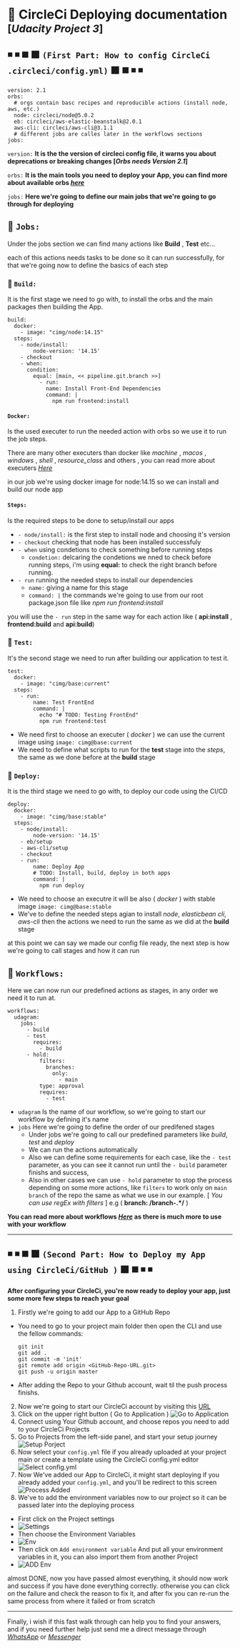 # 🔴 CircleCi Deploying documentation <sup>[_Udacity Project 3_]</sup>


◾ ◾ ◼️ ⬛ ``` (First Part: How to config CircleCi .circleci/config.yml) ``` ⬛ ◼️ ◾ ◾
---

    version: 2.1
    orbs:
      # orgs contain basc recipes and reproducible actions (install node, aws, etc.)
      node: circleci/node@5.0.2
      eb: circleci/aws-elastic-beanstalk@2.0.1
      aws-cli: circleci/aws-cli@3.1.1
      # different jobs are calles later in the workflows sections
    jobs:

``version:``
**It is the the version of circleci config file, it warns you about deprecations or breaking changes [_Orbs needs Version 2.1_]**

``orbs:``
**It is the main tools you need to deploy your App, you can find more about available orbs _[here](https://circleci.com/developer/orbs)_**

``jobs:``
**Here we're going to define our main jobs that we're going to go through for deploying**

## 📗 `` Jobs: ``

Under the jobs section we can find many actions like **Build** , **Test** etc...

each of this actions needs tasks to be done so it can run successfully, for that we're going now to define the basics of each step
### 🔲 `` Build: ``
It is the first stage we need to go with, to install the orbs and the main packages then building the App.

    build:
      docker:
        - image: "cimg/node:14.15"
      steps:
        - node/install:
            node-version: '14.15'         
        - checkout
        - when:
          condition:
            equal: [main, << pipeline.git.branch >>]
              - run:
                name: Install Front-End Dependencies
                command: |
                  npm run frontend:install

#### `` Docker: ``
Is the used executer to run the needed action with orbs so we use it to run the job steps.

There are many other executers than docker like _machine_ , _macos_ , _windows_  , _shell_ , *resource_class* and others , you can read more about executers _[Here](https://circleci.com/docs/using-docker)_

in our job we're using docker image for node:14.15 so we can install and build our node app

#### `` Steps: ``
Is the required steps to be done to setup/install our apps

- ```- node/install:```  is the first step to install node and choosing it's version
- ```- checkout``` checking that node has been installed successfuly 
- ```- when``` using condetions to check something before running steps
  - ```condetion:``` delcaring the condetions we nned to check before running steps,  i'm using __equal:__ to check the right branch before running.
- ```- run``` running the needed steps to install our dependencies 
	- ```name:``` giving a name for this stage
	- ```command: |``` the commands we're going to use from our root package.json file like _npm run frontend:install_

you will use the `- run` step in the same way for each action like ( __api:install__ , __frontend:build__ and __api:build__)

### 🔲 `` Test: ``
It's the second stage we need to run after building our application to test it.

    test:
      docker:
        - image: "cimg/base:current"
      steps:
        - run:
            name: Test FrontEnd
            command: |
              echo "# TODO: Testing FrontEnd"
              npm run frontend:test

- We need first to choose an executer ( _docker_ ) we can use the current image using `image: cimg@base:current`
- We need to define what scripts to run for the **test** stage into the _steps_, the same as we done before at the **build** stage

### 🔲 `` Deploy: ``
It is the third stage we need to go with, to deploy our code using the CI/CD

    deploy:
      docker:
        - image: "cimg/base:stable"
      steps:
        - node/install:
            node-version: '14.15' 
        - eb/setup
        - aws-cli/setup
        - checkout
        - run:
            name: Deploy App
            # TODO: Install, build, deploy in both apps
            command: |
              npm run deploy

- We need to choose an executre it will be also ( _docker_ ) with stable image ``image: cimg@base:stable``
- We've to define the needed steps agian to install _node_, _elasticbean cli_, _aws-cli_ then the actions we need to run the same as we did at the **build** stage

at this point we can say we made our config file ready, the next step is how we're going to call stages and how it can run

## 🔲 `` Workflows: ``
Here we can now run our predefined actions as stages, in any order we need it to run at.

    workflows:
      udagram:
        jobs:
          - build
          - test
            requires:
              - build
          - hold:
              filters:
                branches:
                  only:
                    - main
              type: approval
              requires:
                - test

- ``udagram`` Is the name of our workflow, so we're going to start our workflow by defining it's name
- ``jobs`` Here we're going to define the order of our predifened stages
  - Under jobs we're going to call our predefined parameters like _build_, _test_ and _deploy_
  - We can run the actions automatically
  - Also we can define some requirements for each case, like the `` - test `` parameter, as you can see it cannot run until the `` - build `` parameter finishs and success,
  - Also in other cases we can use `` - hold `` parameter to stop the process depending on some more actions, like `` filters `` to work only on ``main branch`` of the repo the same as what we use in our example. [ _You can use regEx with filters_ ] e.g ( __branch: /branch-.*/__ )

**You can read more about workflows _[Here](https://circleci.com/docs/workflows#scheduling-a-workflow)_ as there is much more to use with your workflow**


---

◾ ◾ ◼️ ⬛ ``` (Second Part: How to Deploy my App using CircleCi/GitHub ) ```  ⬛ ◼️ ◾ ◾
---

**After configuring your CircleCi, you're now ready to deploy your app, just some more few steps to reach your goal**

1) Firstly we're going to add our App to a GitHub Repo
  - You need to go to your project main folder then open the CLI and use the fellow commands:
  
        git init
        git add .
        git commit -m 'init'
        git remote add origin <GitHub-Repo-URL.git>
        git push -u origin master

  - After adding the Repo to your Github account, wait til the push process finishs.
2) Now we're going to start our CircleCi account by visiting this [URL](https://circleci.com)
3) Click on the upper right button ( Go to Application )
  ![Go to Application](https://user-images.githubusercontent.com/76433966/183743076-1a1c615a-d628-4263-b71d-8fd5db7d7241.png)
4) Connect using Your Github account, and choose repos you need to add to your CircleCi Projects
5) Go to Projects from the left-side panel, and start your setup journey
  ![Setup Porject](https://user-images.githubusercontent.com/76433966/183744280-5ddd2a78-9040-4202-9eb8-b3005fac2e67.png)
6) Now select your ``config.yml`` file if you already uploaded at your project main or create a template using the CircleCi config.yml editor
  ![Select config.yml](https://user-images.githubusercontent.com/76433966/183745088-67c8f4dd-2618-40a6-8c7c-a1b5b3e7618a.png)
7) Now We've added our App to CircleCi, it might start deploying if you already added your ```config.yml```, and you'll be redirect to this screen
  ![Process Added](https://user-images.githubusercontent.com/76433966/183746718-4a926c09-5f1a-49f2-bb9d-8a11d1710fa1.png)
8) We've to add the environment variables now to our project so it can be passed later into the deploying process
  - First click on the Project settings 
  - ![Settings](https://user-images.githubusercontent.com/76433966/183747289-14ff604e-9976-4f17-87a6-5d0f1e947c26.png)
  - Then choose the Environment Variables
  - ![Env](https://user-images.githubusercontent.com/76433966/183747682-f6187d14-d421-4032-aab2-dd2c7e77cd6e.png)
  - Then click on ```Add environment variable``` And put all your environment variables in it, you can also import them from another Project
  - ![ADD Env](https://user-images.githubusercontent.com/76433966/183748363-0e02af2b-aabc-4571-bb07-d4b2fb319552.png)

almost DONE, now you have passed almost everything, it should now work and success if you have done everything correctly.
otherwise you can click on the failure and check the reason to fix it, and after fix you can re-run the same process from where it failed or from scratch

---
Finally, i wish if this fast walk through can help you to find your answers, and if you need further help just send me a direct message through _[WhatsApp](https://wa.me/201102423786?msg=About+CircleCi)_ or _[Messenger](https://m.me/bori0o)_
